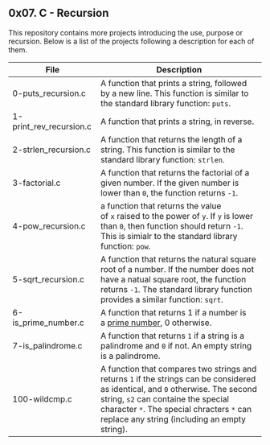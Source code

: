 ## 0x07. C - Recursion

This repository contains more projects introducing the use, purpose or recursion. Below is a list of the projects following a description for each of them.

| File                    | Description                              |
| ----------------------- | ---------------------------------------- |
| 0-puts_recursion.c      | A function that prints a string, followed by a new line. This function is similar to the standard library function: `puts`. |
| 1-print_rev_recursion.c | A function that prints a string, in reverse. |
| 2-strlen_recursion.c    | A function that returns the length of a string. This function is similar to the standard library function: `strlen`. |
| 3-factorial.c           | A function that returns the factorial of a given number. If the given number is lower than `0`, the function returns `-1`. |
| 4-pow_recursion.c       | a function that returns the value of `x` raised to the power of `y`. If `y` is lower than `0`, then function should return `-1`. This is simialr to the standard library function: `pow`. |
| 5-sqrt_recursion.c      | A function that returns the natural square root of a number. If the number does not have a natual square root, the function returns `-1`. The standard library function provides a similar function: `sqrt`. |
| 6-is_prime_number.c     | A function that returns 1 if a number is a [prime number](https://en.wikipedia.org/wiki/Prime_number), 0 otherwise. |
| 7-is_palindrome.c       | A function that returns `1` if a string is a palindrome and `0` if not. An empty string is a palindrome. |
| 100-wildcmp.c           | A function that compares two strings and returns `1` if the strings can be considered as identical, and `0` otherwise. The second string, `s2` can containe the special character `*`. The special chracters `*` can replace any string (including an empty string). |
